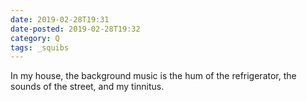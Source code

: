 ```yaml
---
date: 2019-02-28T19:31
date-posted: 2019-02-28T19:32
category: Q
tags: _squibs
---
```


In my house, the background music is the hum of the refrigerator, the sounds of the street, and my tinnitus.

